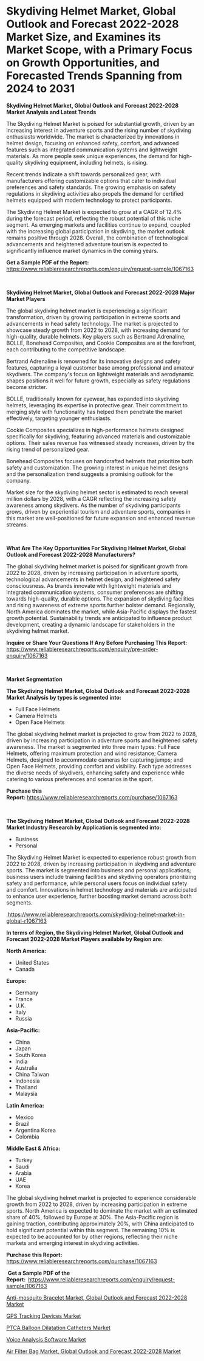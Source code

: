 <p><h1>Skydiving Helmet Market, Global Outlook and Forecast 2022-2028 Market Size, and Examines its Market Scope, with a Primary Focus on Growth Opportunities, and Forecasted Trends Spanning from 2024 to 2031</h1></p><p><strong>Skydiving Helmet Market, Global Outlook and Forecast 2022-2028 Market Analysis and Latest Trends</strong></p>
<p><p>The Skydiving Helmet Market is poised for substantial growth, driven by an increasing interest in adventure sports and the rising number of skydiving enthusiasts worldwide. The market is characterized by innovations in helmet design, focusing on enhanced safety, comfort, and advanced features such as integrated communication systems and lightweight materials. As more people seek unique experiences, the demand for high-quality skydiving equipment, including helmets, is rising.</p><p>Recent trends indicate a shift towards personalized gear, with manufacturers offering customizable options that cater to individual preferences and safety standards. The growing emphasis on safety regulations in skydiving activities also propels the demand for certified helmets equipped with modern technology to protect participants. </p><p>The Skydiving Helmet Market is expected to grow at a CAGR of 12.4% during the forecast period, reflecting the robust potential of this niche segment. As emerging markets and facilities continue to expand, coupled with the increasing global participation in skydiving, the market outlook remains positive through 2028. Overall, the combination of technological advancements and heightened adventure tourism is expected to significantly influence market dynamics in the coming years.</p></p>
<p><strong>Get a Sample PDF of the Report:&nbsp;</strong> <a href="https://www.reliableresearchreports.com/enquiry/request-sample/1067163">https://www.reliableresearchreports.com/enquiry/request-sample/1067163</a></p>
<p>&nbsp;</p>
<p><strong>Skydiving Helmet Market, Global Outlook and Forecast 2022-2028 Major Market Players</strong></p>
<p><p>The global skydiving helmet market is experiencing a significant transformation, driven by growing participation in extreme sports and advancements in head safety technology. The market is projected to showcase steady growth from 2022 to 2028, with increasing demand for high-quality, durable helmets. Key players such as Bertrand Adrenaline, BOLLE, Bonehead Composites, and Cookie Composites are at the forefront, each contributing to the competitive landscape.</p><p>Bertrand Adrenaline is renowned for its innovative designs and safety features, capturing a loyal customer base among professional and amateur skydivers. The company's focus on lightweight materials and aerodynamic shapes positions it well for future growth, especially as safety regulations become stricter.</p><p>BOLLE, traditionally known for eyewear, has expanded into skydiving helmets, leveraging its expertise in protective gear. Their commitment to merging style with functionality has helped them penetrate the market effectively, targeting younger enthusiasts.</p><p>Cookie Composites specializes in high-performance helmets designed specifically for skydiving, featuring advanced materials and customizable options. Their sales revenue has witnessed steady increases, driven by the rising trend of personalized gear.</p><p>Bonehead Composites focuses on handcrafted helmets that prioritize both safety and customization. The growing interest in unique helmet designs and the personalization trend suggests a promising outlook for the company.</p><p>Market size for the skydiving helmet sector is estimated to reach several million dollars by 2028, with a CAGR reflecting the increasing safety awareness among skydivers. As the number of skydiving participants grows, driven by experiential tourism and adventure sports, companies in this market are well-positioned for future expansion and enhanced revenue streams.</p></p>
<p>&nbsp;</p>
<p><strong>What Are The Key Opportunities For Skydiving Helmet Market, Global Outlook and Forecast 2022-2028 Manufacturers?</strong></p>
<p><p>The global skydiving helmet market is poised for significant growth from 2022 to 2028, driven by increasing participation in adventure sports, technological advancements in helmet design, and heightened safety consciousness. As brands innovate with lightweight materials and integrated communication systems, consumer preferences are shifting towards high-quality, durable options. The expansion of skydiving facilities and rising awareness of extreme sports further bolster demand. Regionally, North America dominates the market, while Asia-Pacific displays the fastest growth potential. Sustainability trends are anticipated to influence product development, creating a dynamic landscape for stakeholders in the skydiving helmet market.</p></p>
<p><strong>Inquire or Share Your Questions If Any Before Purchasing This Report:</strong> <a href="https://www.reliableresearchreports.com/enquiry/pre-order-enquiry/1067163">https://www.reliableresearchreports.com/enquiry/pre-order-enquiry/1067163</a></p>
<p>&nbsp;</p>
<p><strong>Market Segmentation</strong></p>
<p><strong>The Skydiving Helmet Market, Global Outlook and Forecast 2022-2028 Market Analysis by types is segmented into:</strong></p>
<p><ul><li>Full Face Helmets</li><li>Camera Helmets</li><li>Open Face Helmets</li></ul></p>
<p><p>The global skydiving helmet market is projected to grow from 2022 to 2028, driven by increasing participation in adventure sports and heightened safety awareness. The market is segmented into three main types: Full Face Helmets, offering maximum protection and wind resistance; Camera Helmets, designed to accommodate cameras for capturing jumps; and Open Face Helmets, providing comfort and visibility. Each type addresses the diverse needs of skydivers, enhancing safety and experience while catering to various preferences and scenarios in the sport.</p></p>
<p><strong>Purchase this Report:&nbsp;</strong><a href="https://www.reliableresearchreports.com/purchase/1067163">https://www.reliableresearchreports.com/purchase/1067163</a></p>
<p>&nbsp;</p>
<p><strong>The Skydiving Helmet Market, Global Outlook and Forecast 2022-2028 Market Industry Research by Application is segmented into:</strong></p>
<p><ul><li>Business</li><li>Personal</li></ul></p>
<p><p>The Skydiving Helmet Market is expected to experience robust growth from 2022 to 2028, driven by increasing participation in skydiving and adventure sports. The market is segmented into business and personal applications; business users include training facilities and skydiving operators prioritizing safety and performance, while personal users focus on individual safety and comfort. Innovations in helmet technology and materials are anticipated to enhance user experience, further boosting market demand across both segments.</p></p>
<p><a href="https://www.reliableresearchreports.com/skydiving-helmet-market-in-global-r1067163">&nbsp;https://www.reliableresearchreports.com/skydiving-helmet-market-in-global-r1067163</a></p>
<p><strong>In terms of Region, the Skydiving Helmet Market, Global Outlook and Forecast 2022-2028 Market Players available by Region are:</strong></p>
<p>
    <p> <strong> North America: </strong>
        <ul>
            <li>United States</li>
            <li>Canada</li>
        </ul>
        </p> 
    <p> <strong> Europe: </strong>
        <ul>
            <li>Germany</li>
            <li>France</li>
            <li>U.K.</li>
            <li>Italy</li>
            <li>Russia</li>
        </ul>
        </p> 
    <p> <strong> Asia-Pacific: </strong>
        <ul>
            <li>China</li>
            <li>Japan</li>
            <li>South Korea</li>
            <li>India</li>
            <li>Australia</li>
            <li>China Taiwan</li>
            <li>Indonesia</li>
            <li>Thailand</li>
            <li>Malaysia</li>
        </ul>
        </p> 
    <p> <strong> Latin America: </strong>
        <ul>
            <li>Mexico</li>
            <li>Brazil</li>
            <li>Argentina Korea</li>
            <li>Colombia</li>
        </ul>
        </p> 
    <p> <strong> Middle East & Africa: </strong>
        <ul>
            <li>Turkey</li>
            <li>Saudi</li>
            <li>Arabia</li>
            <li>UAE</li>
            <li>Korea</li>
        </ul>
    </p>
    </p>
<p><p>The global skydiving helmet market is projected to experience considerable growth from 2022 to 2028, driven by increasing participation in extreme sports. North America is expected to dominate the market with an estimated share of 40%, followed by Europe at 30%. The Asia-Pacific region is gaining traction, contributing approximately 20%, with China anticipated to hold significant potential within this segment. The remaining 10% is expected to be accounted for by other regions, reflecting their niche markets and emerging interest in skydiving activities.</p></p>
<p><strong>Purchase this Report: </strong><a href="https://www.reliableresearchreports.com/purchase/1067163">https://www.reliableresearchreports.com/purchase/1067163</a></p>
<p>&nbsp;<strong>Get a Sample PDF of the Report:&nbsp;&nbsp;</strong><a href="https://www.reliableresearchreports.com/enquiry/request-sample/1067163">https://www.reliableresearchreports.com/enquiry/request-sample/1067163</a></p>
<p><strong></strong></p>
<p><p><a href="https://github.com/CliffMedina6/Market-Research-Report-List-6/blob/main/anti-mosquito-bracelet-market-global-outlook-and-forecast-2022-2028-market.md">Anti-mosquito Bracelet Market, Global Outlook and Forecast 2022-2028 Market</a></p><p><a href="https://www.linkedin.com/pulse/gps-tracking-devices-market-global-regional-analysis-focus-end-k0m2c?trackingId=%2BAqlnx4oQ6GEUksgA80XYg%3D%3D">GPS Tracking Devices Market</a></p><p><a href="https://issuu.com/reportprime-2/docs/ptca-balloon-dilatation-catheters-m_9b9cefe57b412b">PTCA Balloon Dilatation Catheters Market</a></p><p><a href="https://www.linkedin.com/pulse/voice-analysis-software-industry-report-its-market-size-share-souqf?trackingId=XbU6G6%2BTTuyYpkBz2t8zMw%3D%3D">Voice Analysis Software Market</a></p><p><a href="https://github.com/provorikovar/Market-Research-Report-List-6/blob/main/air-filter-bag-market-global-outlook-and-forecast-2022-2028-market.md">Air Filter Bag Market, Global Outlook and Forecast 2022-2028 Market</a></p></p>